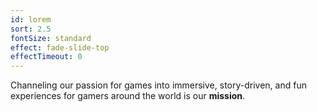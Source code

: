 ```yaml
---
id: lorem
sort: 2.5
fontSize: standard
effect: fade-slide-top
effectTimeout: 0
---
```


Channeling our passion for games into immersive, story-driven, and fun experiences for gamers around the world is our **mission**.